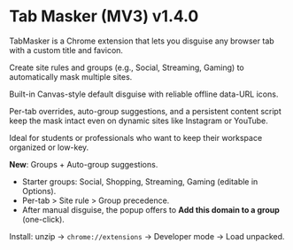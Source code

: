 # Tab Masker (MV3) v1.4.0
TabMasker is a Chrome extension that lets you disguise any browser tab with a custom title and favicon.

Create site rules and groups (e.g., Social, Streaming, Gaming) to automatically mask multiple sites.

Built-in Canvas-style default disguise with reliable offline data-URL icons.

Per-tab overrides, auto-group suggestions, and a persistent content script keep the mask intact even on dynamic sites like Instagram or YouTube.

Ideal for students or professionals who want to keep their workspace organized or low-key.

**New**: Groups + Auto-group suggestions.
- Starter groups: Social, Shopping, Streaming, Gaming (editable in Options).
- Per-tab > Site rule > Group precedence.
- After manual disguise, the popup offers to **Add this domain to a group** (one-click).

Install: unzip → `chrome://extensions` → Developer mode → Load unpacked.

